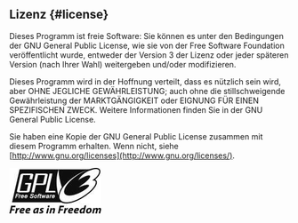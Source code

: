 ## Lizenz {#license}

Dieses Programm ist freie Software: Sie können es unter den Bedingungen der GNU General Public License, wie sie von der Free Software Foundation veröffentlicht wurde, entweder der Version 3 der Lizenz oder jeder späteren Version (nach Ihrer Wahl) weitergeben und/oder modifizieren.

Dieses Programm wird in der Hoffnung verteilt, dass es nützlich sein wird, aber OHNE JEGLICHE GEWÄHRLEISTUNG; auch ohne die stillschweigende Gewährleistung der MARKTGÄNGIGKEIT oder EIGNUNG FÜR EINEN SPEZIFISCHEN ZWECK. Weitere Informationen finden Sie in der GNU General Public License.

Sie haben eine Kopie der GNU General Public License zusammen mit diesem Programm erhalten. Wenn nicht, siehe [http://www.gnu.org/licenses](http://www.gnu.org/licenses/).

![GPL V3](../images/gpl-v3-logo.jpg)

